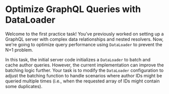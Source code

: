 # Optimize GraphQL Queries with DataLoader

Welcome to the first practice task! You’ve previously worked on setting up a GraphQL server with complex data relationships and nested resolvers. Now, we're going to optimize query performance using `DataLoader` to prevent the N+1 problem.

In this task, the initial server code initializes a `DataLoader` to batch and cache author queries. However, the current implementation can improve the batching logic further. Your task is to modify the `DataLoader` configuration to adjust the batching function to handle scenarios where author IDs might be queried multiple times (i.e., when the requested array of IDs might contain some duplicates).